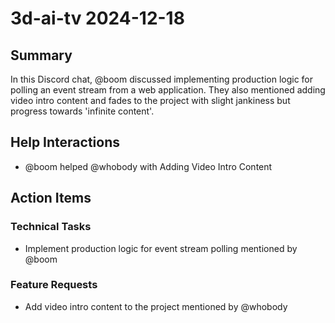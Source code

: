 # 3d-ai-tv 2024-12-18

## Summary
In this Discord chat, @boom discussed implementing production logic for polling an event stream from a web application. They also mentioned adding video intro content and fades to the project with slight jankiness but progress towards 'infinite content'.

## Help Interactions
- @boom helped @whobody with Adding Video Intro Content

## Action Items

### Technical Tasks
- Implement production logic for event stream polling mentioned by @boom

### Feature Requests
- Add video intro content to the project mentioned by @whobody